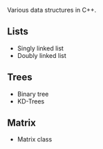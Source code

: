 Various data structures in C++.

## Lists
- Singly linked list
- Doubly linked list

## Trees
- Binary tree
- KD-Trees

## Matrix
- Matrix class
